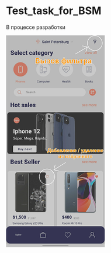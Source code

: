 # Test_task_for_BSM

В процессе разработки

![screenshot](https://github.com/MalushkoAA/Test_task_for_BSM/blob/master/app/src/main/res/drawable-anydpi-v26/screenshot.png)
